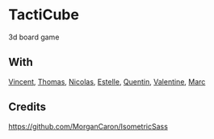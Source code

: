 # TactiCube
3d board game

## With
[Vincent](https://github.com/ShonhTan), [Thomas](https://github.com/WebbyStalker), [Nicolas](https://github.com/WebFaker), [Estelle](), [Quentin](https://github.com/unneqit), [Valentine](https://github.com/Vlry), [Marc](https://github.com/ye-marc) 

## Credits
https://github.com/MorganCaron/IsometricSass